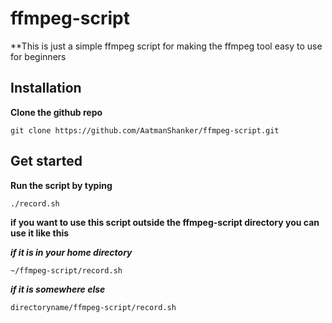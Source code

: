 # ffmpeg-script

**This is just a simple ffmpeg script for making the ffmpeg tool easy to use for beginners

## Installation

**Clone the github repo**

```git clone https://github.com/AatmanShanker/ffmpeg-script.git```

## Get started

**Run the script by typing**

```./record.sh```

**if you want to use this script outside the ffmpeg-script directory you can use it like this**

***if it is in your home directory***

```~/ffmpeg-script/record.sh```

***if it is somewhere else***

```directoryname/ffmpeg-script/record.sh```
